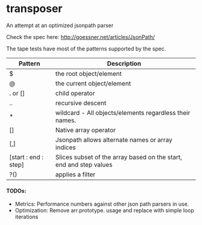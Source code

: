 transposer
==========

An attempt at an optimized jsonpath parser

Check the spec here:
http://goessner.net/articles/JsonPath/

The tape tests have most of the patterns supported by the spec.

|  Pattern |  Description |
|---|---|
|  $ |  the root object/element |
|  @ |  the current object/element |
|  . or [] | child operator  |
|  .. | recursive descent|
| * | wildcard - All objects/elements regardless their names.|
| [] | Native array operator |
| [,] | Jsonpath allows alternate names or array indices |
| [start : end : step] | Slices subset of the array based on the start, end and step values |
| ?() | applies a filter|

#### TODOs:

* Metrics: Performance numbers against other json path parsers in use.
* Optimization: Remove arr.prototype.<utils> usage and replace with simple loop iterations
